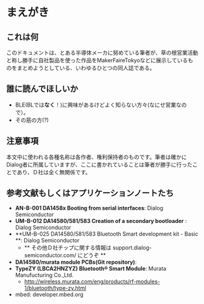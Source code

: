 # まえがき
## これは何
このドキュメントは、とある半導体メーカに努めている筆者が、草の根営業活動と称し勝手に自社製品を使った作品をMakerFaireTokyoなどに展示しているものをまとめようとしている、いわゆるひとつの同人誌である。

## 誰に読んでほしいか
* BLE(BLでは**なく**！)に興味があるけどよく知らない方々(なにせ営業なので）。
* その筋の方(?)

## 注意事項
本文中に使われる各種名称は各作者、権利保持者のものです。筆者は確かにDialog者に所属していますが、ここに書かれていることは筆者が勝手に行ったことであり、Ｄ社は全く無関係です。

## 参考文献もしくはアプリケーションノートたち
* **AN-B-001 DA1458x Booting from serial interfaces**: Dialog Semiconductor
* **UM-B-012 DA14580/581/583 Creation of a secondary bootloader** : Dialog Semiconductor
* **UM-B-025 DA14580/581/583 Bluetooth Smart development kit - Basic **: Dialog Semiconductor
    * ** その他Ｄ社チップに関する情報は support.dialog-semiconductor.com/ にどうぞ **
* **DA14580/murata module PCBs(Git repository)**: [](github.com/K4zuki/da14580)
* **TypeZY (LBCA2HNZYZ) Bluetooth® Smart Module**: Murata Manufucturing Co.,Ltd.
    * http://wireless.murata.com/eng/products/rf-modules-1/bluetooth/type-zy.html
* mbed: developer.mbed.org
